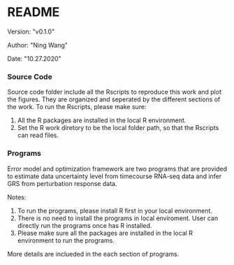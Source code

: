 # README

Version: "v0.1.0"

Author: "Ning Wang"

Date: "10.27.2020"

### Source Code
Source code folder include all the Rscripts to reproduce this work and plot the figures. They are organized and seperated by the different sections of the work. To run the Rscripts, please make sure:

1. All the R packages are installed in the local R environment.
2. Set the R work diretory to be the local folder path, so that the Rscripts can read files.

### Programs
Error model and optimization framework are two programs that are provided to estimate data uncertainty level from timecourse RNA-seq data and infer GRS from perturbation response data.

Notes:
1. To run the programs, please install R first in your local environment.
2. There is no need to install the programs in local enviroment. User can directly run the programs once has R installed.
3. Please make sure all the packages are installed in the local R environment to run the programs.

More details are inclueded in the each section of programs.
